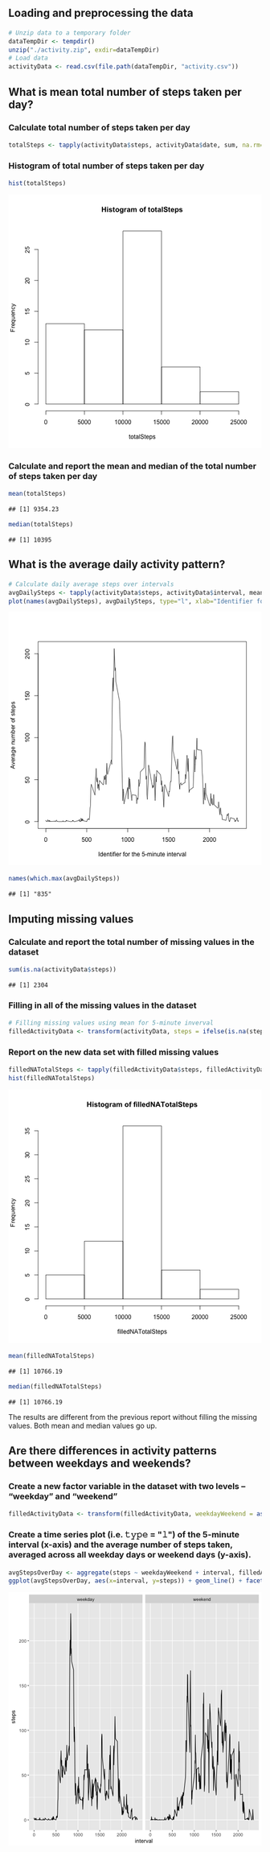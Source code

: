 

## Loading and preprocessing the data

```r
# Unzip data to a temporary folder
dataTempDir <- tempdir()
unzip("./activity.zip", exdir=dataTempDir)
# Load data
activityData <- read.csv(file.path(dataTempDir, "activity.csv"))
```


## What is mean total number of steps taken per day?

### Calculate total number of steps taken per day

```r
totalSteps <- tapply(activityData$steps, activityData$date, sum, na.rm=TRUE)
```

### Histogram of total number of steps taken per day

```r
hist(totalSteps)
```

![plot of chunk unnamed-chunk-3](figure/unnamed-chunk-3-1.png)

### Calculate and report the mean and median of the total number of steps taken per day

```r
mean(totalSteps)
```

```
## [1] 9354.23
```

```r
median(totalSteps)
```

```
## [1] 10395
```


## What is the average daily activity pattern?

```r
# Calculate daily average steps over intervals
avgDailySteps <- tapply(activityData$steps, activityData$interval, mean, na.rm=TRUE)
plot(names(avgDailySteps), avgDailySteps, type="l", xlab="Identifier for the 5-minute interval", ylab="Average number of steps")
```

![plot of chunk unnamed-chunk-5](figure/unnamed-chunk-5-1.png)

```r
names(which.max(avgDailySteps))
```

```
## [1] "835"
```


## Imputing missing values
### Calculate and report the total number of missing values in the dataset 

```r
sum(is.na(activityData$steps))
```

```
## [1] 2304
```

### Filling in all of the missing values in the dataset

```r
# Filling missing values using mean for 5-minute inverval
filledActivityData <- transform(activityData, steps = ifelse(is.na(steps), avgDailySteps[as.character(interval)], steps))
```

### Report on the new data set with filled missing values

```r
filledNATotalSteps <- tapply(filledActivityData$steps, filledActivityData$date, sum)
hist(filledNATotalSteps)
```

![plot of chunk unnamed-chunk-8](figure/unnamed-chunk-8-1.png)

```r
mean(filledNATotalSteps)
```

```
## [1] 10766.19
```

```r
median(filledNATotalSteps)
```

```
## [1] 10766.19
```

The results are different from the previous report without filling the missing values. Both mean and median values go up.

## Are there differences in activity patterns between weekdays and weekends?

### Create a new factor variable in the dataset with two levels – “weekday” and “weekend”

```r
filledActivityData <- transform(filledActivityData, weekdayWeekend = as.factor(ifelse(weekdays(as.Date(date)) %in% c("Sunday", "Saturday"), "weekend", "weekday")))
```

### Create a time series plot (i.e. 𝚝𝚢𝚙𝚎 = "𝚕") of the 5-minute interval (x-axis) and the average number of steps taken, averaged across all weekday days or weekend days (y-axis).

```r
avgStepsOverDay <- aggregate(steps ~ weekdayWeekend + interval, filledActivityData, mean)
ggplot(avgStepsOverDay, aes(x=interval, y=steps)) + geom_line() + facet_grid(. ~ weekdayWeekend)
```

![plot of chunk unnamed-chunk-10](figure/unnamed-chunk-10-1.png)
